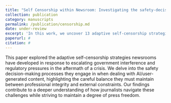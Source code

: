 ```yaml
---
title: "Self Censorship within Newsroom: Investigating the safety-decision making choices of Editors in Post-Conflict Contexts"
collection: publication
category: manuscripts
permalink: /publication/censorship.md
date: under-review
excerpt: 'In this work, we uncover 13 adaptive self-censorship strategies adopted by Newsrooms in response to escalating government interference and regulatory pressures in post-conflict contexts.'
paperurl: #
citation: #
---
```

This paper explored the adaptive self-censorship strategies newsrooms have developed in response to escalating government interference and regulatory pressures in the aftermath of a crisis. We delve into the safety decision-making processes they engage in when dealing with AI/user-generated content, highlighting the careful balance they must maintain between professional integrity and external constraints. Our findings contribute to a deeper understanding of how journalists navigate these challenges while striving to maintain a degree of press freedom.
